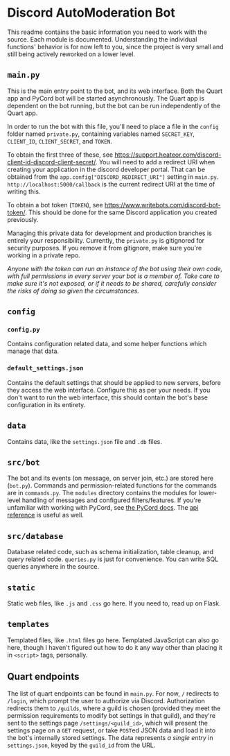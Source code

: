 # Discord AutoModeration Bot

This readme contains the basic information you need to work with the source. Each module is documented. Understanding the individual functions' behavior is for now left to you, since the project is very small and still being actively reworked on a lower level.

## `main.py`
This is the main entry point to the bot, and its web interface. Both the Quart app and PyCord bot will be started asynchronously. The Quart app is dependent on the bot running, but the bot can be run independently of the Quart app.

In order to run the bot with this file, you'll need to place a file in the `config` folder named `private.py`, containing variables named `SECRET_KEY`, `CLIENT_ID`, `CLIENT_SECRET`, and `TOKEN`. 

To obtain the first three of these, see https://support.heateor.com/discord-client-id-discord-client-secret/. You will need to add a redirect URI when creating your application in the discord developer portal. That can be obtained from the `app.config["DISCORD_REDIRECT_URI"]` setting in `main.py`. `http://localhost:5000/callback` is the current redirect URI at the time of writing this.

To obtain a bot token (`TOKEN`), see https://www.writebots.com/discord-bot-token/. This should be done for the same Discord application you created previously.

Managing this private data for development and production branches is entirely your responsibility. Currently, the `private.py` is gitignored for security purposes. If you remove it from gitignore, make sure you're working in a private repo. 

*Anyone with the token can run an instance of the bot using their own code, with full permissions in every server your bot is a member of. Take care to make sure it's not exposed, or if it needs to be shared, carefully consider the risks of doing so given the circumstances.*

## `config`

### `config.py`
Contains configuration related data, and some helper functions which manage that data.

### `default_settings.json`
Contains the default settings that should be applied to new servers, before they access the web interface. Configure this as per your needs. If you don't want to run the web interface, this should contain the bot's base configuration in its entirety.


## `data`

Contains data, like the `settings.json` file and `.db` files.


## `src/bot`

The bot and its events (on message, on server join, etc.) are stored here (`bot.py`). Commands and permission-related functions for the commands are in `commands.py`. The `modules` directory contains the modules for lower-level handling of messages and configured filters/features. If you're unfamiliar with working with PyCord, see [the PyCord docs](https://docs.pycord.dev/en/master/index.html). The [api reference](https://docs.pycord.dev/en/master/api.html) is useful as well.

## `src/database`

Database related code, such as schema initialization, table cleanup, and query related code. `queries.py` is just for convenience. You can write SQL queries anywhere in the source.

## `static`

Static web files, like `.js` and `.css` go here. If you need to, read up on Flask.

## `templates`

Templated files, like `.html` files go here. Templated JavaScript can also go here, though I haven't figured out how to do it any way other than placing it in `<script>` tags, personally.

## Quart endpoints

The list of quart endpoints can be found in `main.py`. For now, `/` redirects to `/login`, which prompt the user to authorize via Discord. Authorization redirects them to `/guilds`, where a guild is chosen (provided they meet the permission requirements to modify bot settings in that guild), and they're sent to the settings page `/settings/<guild_id>`, which will present the settings page on a `GET` request, or take `POST`ed JSON data and load it into the bot's internally stored settings. The data represents *a single entry* in `settings.json`, keyed by the `guild_id` from the URL.